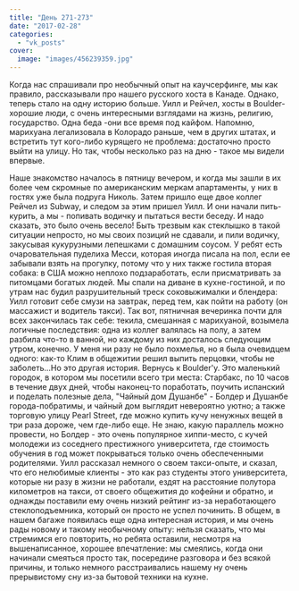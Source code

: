 ```yaml
---
title: "День 271-273"
date: "2017-02-28"
categories: 
  - "vk_posts"
cover:
  image: "images/456239359.jpg"
---
```


Когда нас спрашивали про необычный опыт на каучсерфинге, мы как правило, рассказывали про нашего русского хоста в Канаде. Однако, теперь стало на одну историю больше. Уилл и Рейчел, хосты в Boulder- хорошие люди, с очень интересными взглядами на жизнь, религию, государство. Одна беда -они все время под кайфом. Напомню, марихуана легализовала в Колорадо раньше, чем в других штатах, и встретить тут кого-либо курящего не проблема: достаточно просто выйти на улицу. Но так, чтобы несколько раз на дню - такое мы видели впервые.

<!--more-->

Наше знакомство началось в пятницу вечером, и когда мы зашли в их более чем скромные по американским меркам апартаменты, у них в гостях уже была подруга Николь. Затем пришло еще двое коллег Рейчел из Subway, и следом за этим пришел Уилл. И они начали пить-курить, а мы - попивать водичку и пытаться вести беседу. И надо сказать, это было очень весело! Быть трезвым как стеклышко в такой ситуации непросто, но мы своих позиций не сдавали, и пили водичку, закусывая кукурузными лепешками с домашним соусом. У ребят есть очаровательная пуделиха Месси, которая иногда писала на пол, если ее забывали взять на прогулку, потому что у них также гостила вторая собака: в США можно неплохо подзаработать, если присматривать за питомцами богатых людей. Мы спали на диване в кухне-гостиной, и по утрам нас будил разрушительный треск соковыжималки и блендера: Уилл готовит себе смузи на завтрак, перед тем, как пойти на работу (он массажист и водитель такси). Так вот, пятничная вечеринка почти для всех закончилась так себе: текила, смешанная с марихуаной, возымела логичные последствия: одна из коллег валялась на полу, а затем разбила что-то в ванной, но каждому из них досталось следующим утром, конечно. У меня ни разу не было похмелья, но я была очевидцем одного: как-то Клим в общежитии решил выпить перцовки, чтобы не заболеть...Но это другая история. Вернусь к Boulder'у. Это маленький городок, в котором мы посетили всего три места: Старбакс, по 10 часов в течение двух дней, чтобы наконец-то поработать, поучить испанский и поделать полезные дела, "Чайный дом Душанбе" - Болдер и Душанбе города-побратимы, и чайный дом выглядит невероятно уютно; а также торговую улицу Pearl Street, где можно купить кучу ненужных вещей в три раза дороже, чем где-либо еще. Не знаю, какую параллель можно провести, но Болдер - это очень популярное хиппи-место, с кучей молодежи из соседнего престижного университета, где стоимость обучения в год может покрываться только очень обеспеченными родителями. Уилл рассказал немного о своем такси-опыте, и сказал, что его нелюбимые клиенты - это как раз студенты этого университета, которые ни разу в жизни не работали, ездят на расстояние полутора километров на такси, от своего общежития до кофейни и обратно, и однажды поставили ему очень низкий рейтинг из-за неработающего стеклоподъемника, который он просто не успел починить. В общем, в нашем багаже появилась еще одна интересная история, и мы очень рады новому и такому необычному опыту: нельзя сказать, что мы стремимся его повторить, но ребята оставили, несмотря на вышенаписанное, хорошее впечатление: мы смеялись, когда они начинали смеяться просто так, посередине разговора и без всякой причины, и только немного расстраивались нашему ну очень прерывистому сну из-за бытовой техники на кухне.
